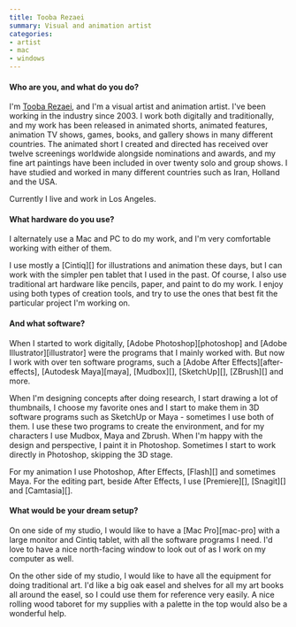 ```yaml
---
title: Tooba Rezaei
summary: Visual and animation artist
categories:
- artist
- mac
- windows
---
```


#### Who are you, and what do you do?

I'm [Tooba Rezaei](http://www.toobarezaei.com/ "Tooba's website."), and I'm a visual artist and animation artist. I've been working in the industry since 2003. I work both digitally and traditionally, and my work has been released in animated shorts, animated features, animation TV shows, games, books, and gallery shows in many different countries. The animated short I created and directed has received over twelve screenings worldwide alongside nominations and awards, and my fine art paintings have been included in over twenty solo and group shows. I have studied and worked in many different countries such as Iran, Holland and the USA. 

Currently I live and work in Los Angeles.

#### What hardware do you use?

I alternately use a Mac and PC to do my work, and I'm very comfortable working with either of them. 

I use mostly a [Cintiq][] for illustrations and animation these days, but I can work with the simpler pen tablet that I used in the past. Of course, I also use traditional art hardware like pencils, paper, and paint to do my work. I enjoy using both types of creation tools, and try to use the ones that best fit the particular project I'm working on.

#### And what software?

When I started to work digitally, [Adobe Photoshop][photoshop] and [Adobe Illustrator][illustrator] were the programs that I mainly worked with. But now I work with over ten software programs, such a [Adobe After Effects][after-effects], [Autodesk Maya][maya], [Mudbox][], [SketchUp][], [ZBrush][] and more.

When I'm designing concepts after doing research, I start drawing a lot of thumbnails, I choose my favorite ones and I start to make them in 3D software programs such as SketchUp or Maya - sometimes I use both of them. I use these two programs to create the environment, and for my characters I use Mudbox, Maya and Zbrush. When I'm happy with the design and perspective, I paint it in Photoshop. Sometimes I start to work directly in Photoshop, skipping the 3D stage.

For my animation I use Photoshop, After Effects, [Flash][] and sometimes Maya. For the editing part, beside After Effects, I use [Premiere][], [Snagit][] and [Camtasia][].

#### What would be your dream setup?

On one side of my studio, I would like to have a [Mac Pro][mac-pro] with a large monitor and Cintiq tablet, with all the software programs I need. I'd love to have a nice north-facing window to look out of as I work on my computer as well.

On the other side of my studio, I would like to have all the equipment for doing traditional art. I'd like a big oak easel and shelves for all my art books all around the easel, so I could use them for reference very easily. A nice rolling wood taboret for my supplies with a palette in the top would also be a wonderful help.